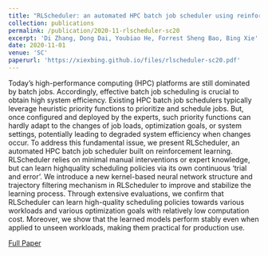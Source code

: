 ```yaml
---
title: "RLScheduler: an automated HPC batch job scheduler using reinforcement learning"
collection: publications
permalink: /publication/2020-11-rlscheduler-sc20
excerpt: 'Di Zhang, Dong Dai, Youbiao He, Forrest Sheng Bao, Bing Xie'
date: 2020-11-01
venue: 'SC'
paperurl: 'https://xiexbing.github.io/files/rlscheduler-sc20.pdf'
---
```

Today’s high-performance computing (HPC) platforms are still dominated by batch jobs. Accordingly, effective
batch job scheduling is crucial to obtain high system efficiency.
Existing HPC batch job schedulers typically leverage heuristic
priority functions to prioritize and schedule jobs. But, once
configured and deployed by the experts, such priority functions
can hardly adapt to the changes of job loads, optimization
goals, or system settings, potentially leading to degraded system
efficiency when changes occur. To address this fundamental issue,
we present RLScheduler, an automated HPC batch job scheduler
built on reinforcement learning. RLScheduler relies on minimal
manual interventions or expert knowledge, but can learn highquality scheduling policies via its own continuous ‘trial and error’. We introduce a new kernel-based neural network structure
and trajectory filtering mechanism in RLScheduler to improve
and stabilize the learning process. Through extensive evaluations,
we confirm that RLScheduler can learn high-quality scheduling
policies towards various workloads and various optimization
goals with relatively low computation cost. Moreover, we show
that the learned models perform stably even when applied to
unseen workloads, making them practical for production use.

[Full Paper](https://xiexbing.github.io/files/rlscheduler-sc20.pdf)
